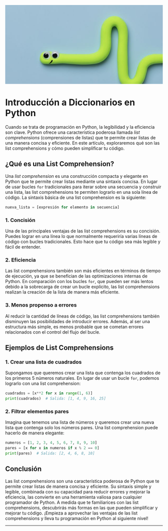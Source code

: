 
![alt text](https://github.com/vettulo/ctp_blog/blob/main/blog01.jpg)

# Introducción a Diccionarios en Python
Cuando se trata de programación en Python, la legibilidad y la eficiencia son clave. Python ofrece una característica poderosa llamada *list comprehensions* (comprensiones de listas) que te permite crear listas de una manera concisa y eficiente. En este artículo, exploraremos qué son las list comprehensions y cómo pueden simplificar tu código.
## ¿Qué es una List Comprehension?
Una *list comprehension* es una construcción compacta y elegante en Python que te permite crear listas mediante una sintaxis concisa. En lugar de usar bucles `for` tradicionales para iterar sobre una secuencia y construir una lista, las list comprehensions te permiten lograrlo en una sola línea de código.
La sintaxis básica de una list comprehension es la siguiente:
```python
nueva_lista = [expresión for elemento in secuencia]

```
### 1. Concisión
Una de las principales ventajas de las list comprehensions es su concisión. Puedes lograr en una línea lo que normalmente requeriría varias líneas de código con bucles tradicionales. Esto hace que tu código sea más legible y fácil de entender.
### 2. Eficiencia
Las list comprehensions también son más eficientes en términos de tiempo de ejecución, ya que se benefician de las optimizaciones internas de Python. En comparación con los bucles `for`, que pueden ser más lentos debido a la sobrecarga de crear un bucle explícito, las list comprehensions realizan la creación de la lista de manera más eficiente.
### 3. Menos propenso a errores
Al reducir la cantidad de líneas de código, las list comprehensions también disminuyen las posibilidades de introducir errores. Además, al ser una estructura más simple, es menos probable que se cometan errores relacionados con el control del flujo del bucle.
## Ejemplos de List Comprehensions
### 1. Crear una lista de cuadrados
Supongamos que queremos crear una lista que contenga los cuadrados de los primeros 5 números naturales. En lugar de usar un bucle `for`, podemos lograrlo con una list comprehension:
```python
cuadrados = [x**2 for x in range(1, 6)]
print(cuadrados)  # Salida: [1, 4, 9, 16, 25]

```
### 2. Filtrar elementos pares
Imagina que tenemos una lista de números y queremos crear una nueva lista que contenga solo los números pares. Una list comprehension puede hacerlo de manera elegante:
```python
numeros = [1, 2, 3, 4, 5, 6, 7, 8, 9, 10]
pares = [x for x in numeros if x % 2 == 0]
print(pares)  # Salida: [2, 4, 6, 8, 10]

```
## Conclusión
Las list comprehensions son una característica poderosa de Python que te permite crear listas de manera concisa y eficiente. Su sintaxis simple y legible, combinada con su capacidad para reducir errores y mejorar la eficiencia, las convierte en una herramienta valiosa para cualquier programador de Python. A medida que te familiarices con las list comprehensions, descubrirás más formas en las que pueden simplificar y mejorar tu código. ¡Empieza a aprovechar las ventajas de las list comprehensions y lleva tu programación en Python al siguiente nivel!


 --------
